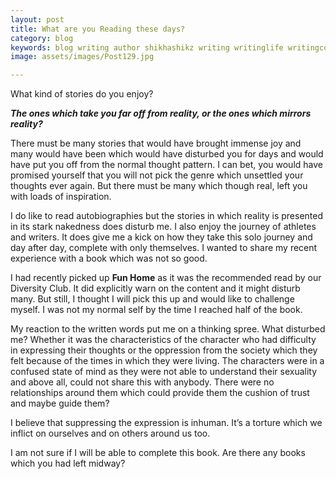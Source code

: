 ```yaml
---
layout: post
title: What are you Reading these days?
category: blog
keywords: blog writing author shikhashikz writing writinglife writingcommunity dailyblogpost dailyblogpostchallenge reading
image: assets/images/Post129.jpg

---
```


What kind of stories do you enjoy?

***The ones which take you far off from reality, or the ones which mirrors reality?***

There must be many stories that would have brought immense joy and many would have been which would have disturbed you for days and would have put you off from the normal thought pattern. I can bet, you would have promised yourself that you will not pick the genre which unsettled your thoughts ever again. But there must be many which though real, left you with loads of inspiration.

I do like to read autobiographies but the stories in which reality is presented in its stark nakedness does disturb me. I also enjoy the journey of athletes and writers. It does give me a kick on how they take this solo journey and day after day, complete with only themselves. I wanted to share my recent experience with a book which was not so good.

I had recently picked up **Fun Home** as it was the recommended read by our Diversity Club. It did explicitly warn on the content and it might disturb many. But still, I thought I will pick this up and would like to challenge myself. I was not my normal self by the time I reached half of the book.

My reaction to the written words put me on a thinking spree. What disturbed me? Whether it was the characteristics of the character who had difficulty in expressing their thoughts or the oppression from the society which they felt because of the times in which they were living. The characters were in a  confused state of mind as they were not able to understand their sexuality and above all, could not share this with anybody. There were no relationships around them which could provide them the cushion of trust and maybe guide them?

I believe that suppressing the expression is inhuman. It’s a torture which we inflict on ourselves and on others around us too.

I am not sure if I will be able to complete this book. Are there any books which you had left midway?
